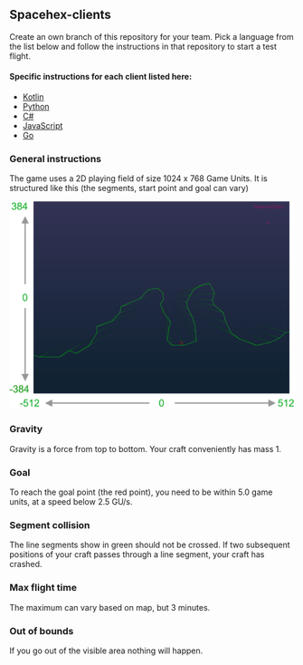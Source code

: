 Spacehex-clients
--------
Create an own branch of this repository for your team.
Pick a language from the list below and follow the instructions
in that repository to start a test flight.

#### Specific instructions for each client listed here:
* [Kotlin](spacehex-kotlin-client)
* [Python](spacehex-python-client)
* [C#](spacehex-csharp-client)
* [JavaScript](spacehex-js-client)
* [Go](spacehex-go-client)

### General instructions
The game uses a 2D playing field of size 1024 x 768 Game Units.
It is structured like this (the segments, start point and goal can vary)

![Image](env-image.png)

### Gravity
Gravity is a force from top to bottom. Your craft conveniently has mass 1.

### Goal
To reach the goal point (the red point), you need to be within 5.0 game units, 
at a speed below 2.5 GU/s.

### Segment collision 
The line segments show in green should not be crossed. If two subsequent positions
of your craft passes through a line segment, your craft has crashed.

### Max flight time
The maximum can vary based on map, but 3 minutes.

### Out of bounds
If you go out of the visible area nothing will happen.